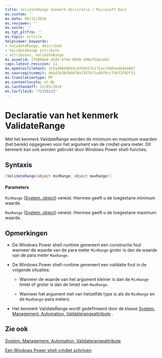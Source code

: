 ```yaml
---
title: ValidateRange kenmerk declaratie | Microsoft Docs
ms.custom: ''
ms.date: 09/13/2016
ms.reviewer: ''
ms.suite: ''
ms.tgt_pltfrm: ''
ms.topic: article
helpviewer_keywords:
- ValidateRange, described
- ValidateRange attribute
- attributes, ValidateRange
ms.assetid: 1f8066e6-e5d3-4f4e-8948-a90af5dace82
caps.latest.revision: 11
ms.openlocfilehash: 155a406b9855c435041fe175ac7d983a4b4eb8b7
ms.sourcegitcommit: debd2b38fb8070a7357bf1a4bf9cc736f3702f31
ms.translationtype: MT
ms.contentlocale: nl-NL
ms.lasthandoff: 12/05/2019
ms.locfileid: "72359133"
---
```

# <a name="validaterange-attribute-declaration"></a>Declaratie van het kenmerk ValidateRange

Met het kenmerk ValidateRange worden de minimum-en maximum waarden (het bereik) opgegeven voor het argument van de cmdlet-para meter. Dit kenmerk kan ook worden gebruikt door Windows Power shell-functies.

## <a name="syntax"></a>Syntaxis

```csharp
[ValidateRange(object minRange, object maxRange)]
```

#### <a name="parameters"></a>Parameters

`MinRange` ([System. object](/dotnet/api/system.object)) vereist. Hiermee geeft u de toegestane minimum waarde.

`MaxRange` ([System. object](/dotnet/api/system.object)) vereist. Hiermee geeft u de toegestane maximum waarde.

## <a name="remarks"></a>Opmerkingen

- De Windows Power shell-runtime genereert een constructie fout wanneer de waarde van de para meter `MinRange` groter is dan de waarde van de para meter `MaxRange`.

- De Windows Power shell-runtime genereert een validatie fout in de volgende situaties:

    - Wanneer de waarde van het argument kleiner is dan de `MinRange` limiet of groter is dan de limiet van `MaxRange`.

    - Wanneer het argument niet van hetzelfde type is als de `MinRange` en de `MaxRange`-para meters.

- Het kenmerk ValidateRange wordt gedefinieerd door de klasse [System. Management. Automation. Validaterangeattribute](/dotnet/api/System.Management.Automation.ValidateRangeAttribute) .

## <a name="see-also"></a>Zie ook

[System. Management. Automation. Validaterangeattribute](/dotnet/api/System.Management.Automation.ValidateRangeAttribute)

[Een Windows Power shell-cmdlet schrijven](./writing-a-windows-powershell-cmdlet.md)
